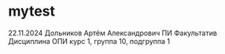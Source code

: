 # mytest
22.11.2024
Дольников
Артём
Александрович
ПИ
Факультатив
Дисциплина ОПИ
курс 1, группа 10, подгруппа 1
